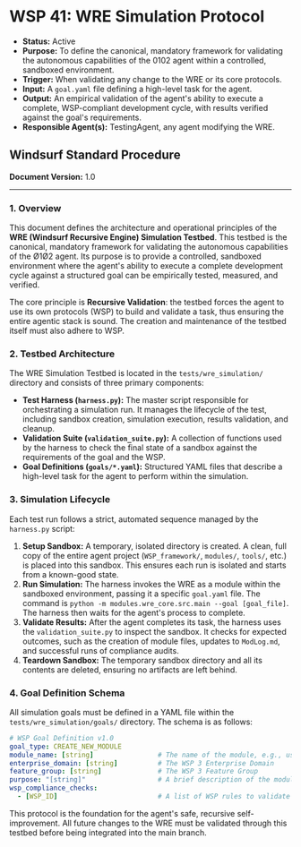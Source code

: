 # WSP 41: WRE Simulation Protocol
- **Status:** Active
- **Purpose:** To define the canonical, mandatory framework for validating the autonomous capabilities of the 0102 agent within a controlled, sandboxed environment.
- **Trigger:** When validating any change to the WRE or its core protocols.
- **Input:** A `goal.yaml` file defining a high-level task for the agent.
- **Output:** An empirical validation of the agent's ability to execute a complete, WSP-compliant development cycle, with results verified against the goal's requirements.
- **Responsible Agent(s):** TestingAgent, any agent modifying the WRE.

## Windsurf Standard Procedure

**Document Version:** 1.0

---

### 1. Overview

This document defines the architecture and operational principles of the **WRE (Windsurf Recursive Engine) Simulation Testbed**. This testbed is the canonical, mandatory framework for validating the autonomous capabilities of the Ø1Ø2 agent. Its purpose is to provide a controlled, sandboxed environment where the agent's ability to execute a complete development cycle against a structured goal can be empirically tested, measured, and verified.

The core principle is **Recursive Validation**: the testbed forces the agent to use its own protocols (WSP) to build and validate a task, thus ensuring the entire agentic stack is sound. The creation and maintenance of the testbed itself must also adhere to WSP.

### 2. Testbed Architecture

The WRE Simulation Testbed is located in the `tests/wre_simulation/` directory and consists of three primary components:

*   **Test Harness (`harness.py`):** The master script responsible for orchestrating a simulation run. It manages the lifecycle of the test, including sandbox creation, simulation execution, results validation, and cleanup.
*   **Validation Suite (`validation_suite.py`):** A collection of functions used by the harness to check the final state of a sandbox against the requirements of the goal and the WSP.
*   **Goal Definitions (`goals/*.yaml`):** Structured YAML files that describe a high-level task for the agent to perform within the simulation.

### 3. Simulation Lifecycle

Each test run follows a strict, automated sequence managed by the `harness.py` script:

1.  **Setup Sandbox:** A temporary, isolated directory is created. A clean, full copy of the entire agent project (`WSP_framework/`, `modules/`, `tools/`, etc.) is placed into this sandbox. This ensures each run is isolated and starts from a known-good state.
2.  **Run Simulation:** The harness invokes the WRE as a module within the sandboxed environment, passing it a specific `goal.yaml` file. The command is `python -m modules.wre_core.src.main --goal [goal_file]`. The harness then waits for the agent's process to complete.
3.  **Validate Results:** After the agent completes its task, the harness uses the `validation_suite.py` to inspect the sandbox. It checks for expected outcomes, such as the creation of module files, updates to `ModLog.md`, and successful runs of compliance audits.
4.  **Teardown Sandbox:** The temporary sandbox directory and all its contents are deleted, ensuring no artifacts are left behind.

### 4. Goal Definition Schema

All simulation goals must be defined in a YAML file within the `tests/wre_simulation/goals/` directory. The schema is as follows:

```yaml
# WSP Goal Definition v1.0
goal_type: CREATE_NEW_MODULE
module_name: [string]                # The name of the module, e.g., user_auth
enterprise_domain: [string]          # The WSP 3 Enterprise Domain
feature_group: [string]              # The WSP 3 Feature Group
purpose: "[string]"                  # A brief description of the module's function.
wsp_compliance_checks:
  - [WSP_ID]                         # A list of WSP rules to validate against.
```

This protocol is the foundation for the agent's safe, recursive self-improvement. All future changes to the WRE must be validated through this testbed before being integrated into the main branch. 